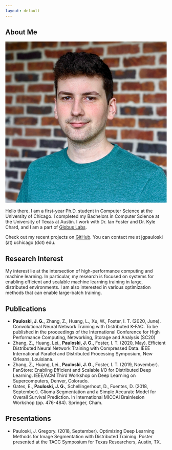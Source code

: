 ```yaml
---
layout: default
---
```


## About Me

<img class="profile-picture" src="static/headshot.jpg">

Hello there.
I am a first-year Ph.D. student in Computer Science at the University of Chicago.
I completed my Bachelors in Computer Science at the University of Texas at Austin.
I work with Dr. Ian Foster and Dr. Kyle Chard, and I am a part of [Globus Labs](https://labs.globus.org/).

Check out my recent projects on [GitHub](https://github.com/gpauloski).
You can contact me at jgpauloski (at) uchicago (dot) edu.

## Research Interest

My interest lie at the intersection of high-performance computing and machine learning.
In particular, my research is focused on systems for enabling efficient and scalable machine learning training in large, distributed environments.
I am also interested in various optimization methods that can enable large-batch training.

## Publications

- **Pauloski, J. G.**, Zhang, Z., Huang, L., Xu, W., Foster, I. T. (2020, June). Convolutional Neural Network Training with Distributed K-FAC. To be published in the proceedings of the International Conference for High Performance Computing, Networking,
Storage and Analysis (SC20)
- Zhang, Z., Huang, Lei., **Pauloski, J. G.**, Foster, I. T. (2020, May). Efficient Distributed Neural Network Training with Compressed Data. IEEE International Parallel and Distributed Processing Symposium, New Orleans, Louisiana.
- Zhang, Z., Huang, Lei., **Pauloski, J. G.**, Foster, I. T. (2019, November). FanStore: Enabling Efficient and Scalable I/O for Distributed
Deep Learning. IEEE/ACM Third Workshop on Deep Learning on Supercomputers, Denver, Colorado.
- Gates, E., **Pauloski, J. G.**, Schellingerhout, D., Fuentes, D. (2018, September). Glioma Segmentation and a Simple Accurate Model for Overall Survival Prediction. In International MICCAI Brainlesion Workshop (pp. 476-484). Springer, Cham.

## Presentations

- Pauloski, J. Gregory. (2018, September). Optimizing Deep Learning Methods for Image Segmentation with Distributed Training. Poster presented at the TACC Symposium for Texas Researchers, Austin, TX.
